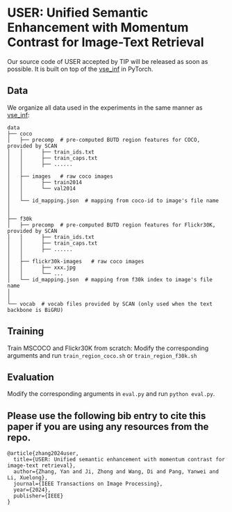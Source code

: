 # USER: Unified Semantic Enhancement with Momentum Contrast for Image-Text Retrieval

Our source code of USER accepted by TIP will be released as soon as possible. It is built on top of the [vse_inf](https://github.com/woodfrog/vse_infty) in PyTorch. 
## Data
We organize all data used in the experiments in the same manner as [vse_inf](https://github.com/woodfrog/vse_infty):

```
data
├── coco
│   ├── precomp  # pre-computed BUTD region features for COCO, provided by SCAN
│   │      ├── train_ids.txt
│   │      ├── train_caps.txt
│   │      ├── ......
│   │
│   ├── images   # raw coco images
│   │      ├── train2014
│   │      └── val2014
│   │
│   └── id_mapping.json  # mapping from coco-id to image's file name
│   
│
├── f30k
│   ├── precomp  # pre-computed BUTD region features for Flickr30K, provided by SCAN
│   │      ├── train_ids.txt
│   │      ├── train_caps.txt
│   │      ├── ......
│   │
│   ├── flickr30k-images   # raw coco images
│   │      ├── xxx.jpg
│   │      └── ...
│   └── id_mapping.json  # mapping from f30k index to image's file name
│
│
└── vocab  # vocab files provided by SCAN (only used when the text backbone is BiGRU)
```

## Training
Train MSCOCO and Flickr30K from scratch:
Modify the corresponding arguments and run `train_region_coco.sh` or `train_region_f30k.sh`

## Evaluation
Modify the corresponding arguments in `eval.py` and run `python eval.py`.

## Please use the following bib entry to cite this paper if you are using any resources from the repo.
```
@article{zhang2024user,
  title={USER: Unified semantic enhancement with momentum contrast for image-text retrieval},
  author={Zhang, Yan and Ji, Zhong and Wang, Di and Pang, Yanwei and Li, Xuelong},
  journal={IEEE Transactions on Image Processing},
  year={2024},
  publisher={IEEE}
}
```
